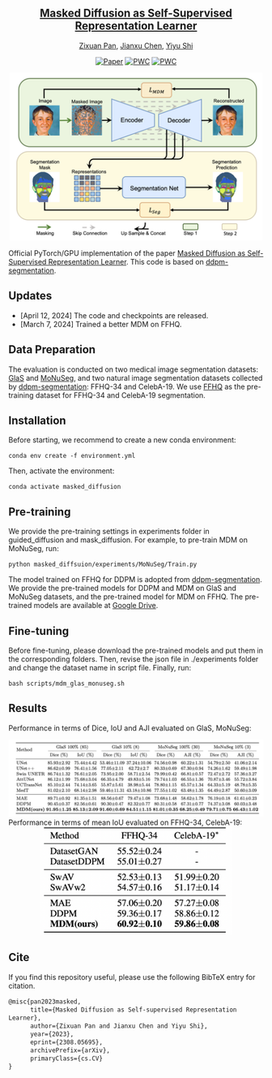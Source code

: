 <div align="center">
<h2><a href="https://arxiv.org/pdf/2308.05695.pdf">Masked Diffusion as Self-Supervised Representation Learner</a></h2>

[Zixuan Pan](https://scholar.google.com/citations?user=3VuW2gcAAAAJ&hl=en), [Jianxu Chen](https://scholar.google.com/citations?hl=en&user=HdolpOgAAAAJ), [Yiyu Shi](https://scholar.google.com/citations?hl=en&user=LrjbEkIAAAAJ&view_op=list_works)

[![Paper](https://img.shields.io/badge/cs.CV-2308.05695-b31b1b?logo=arxiv&logoColor=red)](https://arxiv.org/abs/2308.05695)
[![PWC](https://img.shields.io/endpoint.svg?url=https://paperswithcode.com/badge/masked-diffusion-as-self-supervised/medical-image-segmentation-on-glas)](https://paperswithcode.com/sota/medical-image-segmentation-on-glas?p=masked-diffusion-as-self-supervised)
[![PWC](https://img.shields.io/endpoint.svg?url=https://paperswithcode.com/badge/masked-diffusion-as-self-supervised/medical-image-segmentation-on-monuseg)](https://paperswithcode.com/sota/medical-image-segmentation-on-monuseg?p=masked-diffusion-as-self-supervised)
</div>

<div align=center><img width="500" src="page_imgs/model.png"/></div>

Official PyTorch/GPU implementation of the paper
[Masked Diffusion as Self-Supervised Representation Learner](https://arxiv.org/abs/2308.05695).
This code is based on [ddpm-segmentation](https://github.com/yandex-research/ddpm-segmentation).

## Updates
- [April 12, 2024] The code and checkpoints are released.
- [March 7, 2024] Trained a better MDM on FFHQ.


## Data Preparation
The evaluation is conducted on two medical image segmentation datasets: [GlaS](https://warwick.ac.uk/fac/cross_fac/tia/data/glascontest/) and [MoNuSeg](https://monuseg.grand-challenge.org), and
two natural image segmentation datasets collected by [ddpm-segmentation](https://github.com/yandex-research/ddpm-segmentation): FFHQ-34 and CelebA-19. We use [FFHQ](https://github.com/NVlabs/ffhq-dataset) as the pre-training dataset for FFHQ-34 and CelebA-19 segmentation.


## Installation

Before starting, we recommend to create a new conda environment:
```
conda env create -f environment.yml
```
Then, activate the environment:
```
conda activate masked_diffusion
```

## Pre-training
We provide the pre-training settings in experiments folder in guided_diffusion and mask_diffusion.
For example, to pre-train MDM on MoNuSeg, run:
```
python masked_diffsuion/experiments/MoNuSeg/Train.py
```
The model trained on FFHQ for DDPM is adopted from [ddpm-segmentation](https://github.com/yandex-research/ddpm-segmentation).
We provide the pre-trained models for DDPM and MDM on GlaS and MoNuSeg datasets, and the pre-trained model for MDM on FFHQ.
The pre-trained models are available at [Google Drive](https://drive.google.com/drive/folders/1P5NnGJkMHpkRWdEvBxuhg06xI1hnct5F?usp=share_link).

## Fine-tuning
Before fine-tuning, please download the pre-trained models and put them in the corresponding folders. Then,
revise the json file in ./experiments folder and change the dataset name in script file. Finally, run:
```
bash scripts/mdm_glas_monuseg.sh
```

## Results
Performance in terms of Dice, IoU and AJI evaluated on GlaS, MoNuSeg:
<div align=center><img width="1000" src="page_imgs/result_med.png"/></div>
Performance in terms of mean IoU evaluated on FFHQ-34, CelebA-19:
<div align=center><img width="380" src="page_imgs/result_face.png"/></div>


## Cite
If you find this repository useful, please use the following BibTeX entry for citation.
```
@misc{pan2023masked,
      title={Masked Diffusion as Self-supervised Representation Learner}, 
      author={Zixuan Pan and Jianxu Chen and Yiyu Shi},
      year={2023},
      eprint={2308.05695},
      archivePrefix={arXiv},
      primaryClass={cs.CV}
}
```